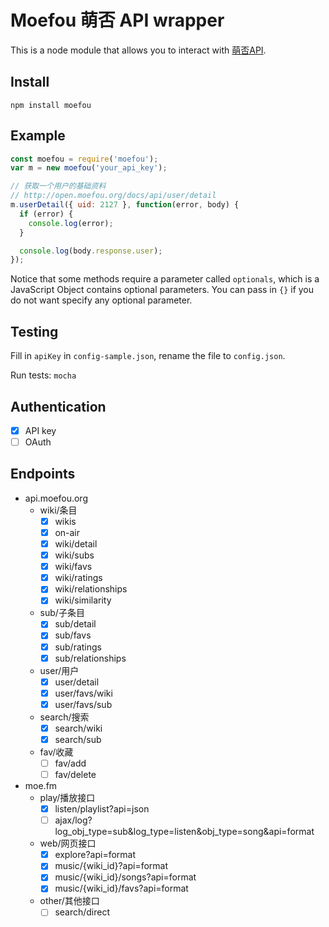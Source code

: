 # Moefou 萌否 API wrapper

This is a node module that allows you to interact with [萌否API](http://open.moefou.org/docs/).

## Install

`npm install moefou`

## Example

```javascript
const moefou = require('moefou');
var m = new moefou('your_api_key');

// 获取一个用户的基础资料
// http://open.moefou.org/docs/api/user/detail
m.userDetail({ uid: 2127 }, function(error, body) {
  if (error) {
    console.log(error);
  }

  console.log(body.response.user);
});
```

Notice that some methods require a parameter called `optionals`, which is a JavaScript Object contains optional parameters. You can pass in `{}` if you do not want specify any optional parameter.

## Testing

Fill in `apiKey` in `config-sample.json`, rename the file to `config.json`.

Run tests: `mocha`

## Authentication

- [x] API key
- [ ] OAuth

## Endpoints

- api.moefou.org
  - wiki/条目
    - [x] wikis
    - [x] on-air
    - [x] wiki/detail
    - [x] wiki/subs
    - [x] wiki/favs
    - [x] wiki/ratings
    - [x] wiki/relationships
    - [x] wiki/similarity

  - sub/子条目
    - [x] sub/detail
    - [x] sub/favs
    - [x] sub/ratings
    - [x] sub/relationships

  - user/用户
    - [x] user/detail
    - [x] user/favs/wiki
    - [x] user/favs/sub

  - search/搜索
    - [x] search/wiki
    - [x] search/sub

  - fav/收藏
    - [ ] fav/add
    - [ ] fav/delete

- moe.fm
  - play/播放接口
    - [x] listen/playlist?api=json
    - [ ] ajax/log?log_obj_type=sub&log_type=listen&obj_type=song&api=format

  - web/网页接口
    - [x] explore?api=format
    - [x] music/{wiki_id}?api=format
    - [x] music/{wiki_id}/songs?api=format
    - [x] music/{wiki_id}/favs?api=format

  - other/其他接口
    - [ ] search/direct

